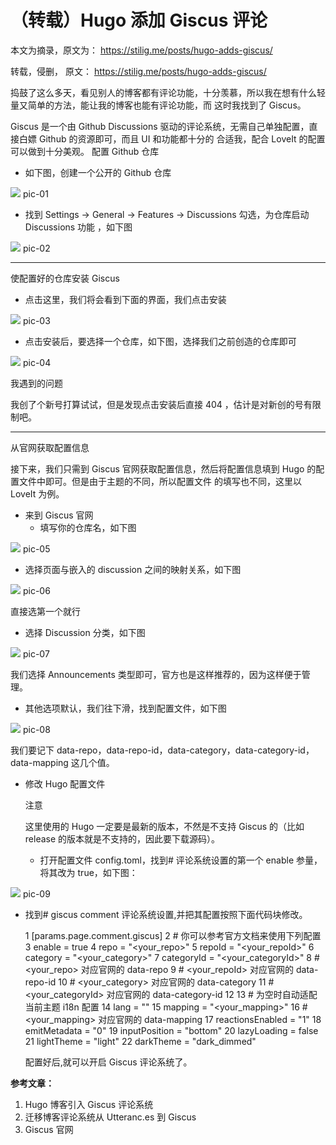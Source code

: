 # （转载）Hugo 添加 Giscus 评论


本文为摘录，原文为： https://stilig.me/posts/hugo-adds-giscus/

转载，侵删， 原文： <https://stilig.me/posts/hugo-adds-giscus/>

捣鼓了这么多天，看见别人的博客都有评论功能，十分羡慕，所以我在想有什么轻量又简单的方法，能让我的博客也能有评论功能，而
这时我找到了 Giscus。

Giscus 是一个由 Github Discussions 驱动的评论系统，无需自己单独配置，直接白嫖 Github 的资源即可，而且 UI 和功能都十分的
合适我，配合 LoveIt 的配置可以做到十分美观。
 配置 Github 仓库

-   如下图，创建一个公开的 Github 仓库

<a id="org0e2b0ab"></a>

![](./images/PicGo%2F202306190903900.png)
pic-01

-   找到 Settings -&gt; General -&gt; Features -&gt; Discussions 勾选，为仓库启动 Discussions 功能 ，如下图

<a id="org148a0b7"></a>

![](./images/PicGo%2F202306190909575.png)
pic-02

---

使配置好的仓库安装 Giscus

-   点击这里，我们将会看到下面的界面，我们点击安装

<a id="org7b6e1e8"></a>

![](./images/PicGo%2F202306190919754.png)
pic-03

-   点击安装后，要选择一个仓库，如下图，选择我们之前创造的仓库即可

<a id="org79227a6"></a>

![](./images/PicGo%2F202306190928971.png)
pic-04

我遇到的问题

我创了个新号打算试试，但是发现点击安装后直接 404 ，估计是对新创的号有限制吧。

---

从官网获取配置信息

接下来，我们只需到 Giscus 官网获取配置信息，然后将配置信息填到 Hugo 的配置文件中即可。但是由于主题的不同，所以配置文件
的填写也不同，这里以 LoveIt 为例。

-   来到 Giscus 官网
    -   填写你的仓库名，如下图

<a id="orgfef1b0b"></a>

![](./images/PicGo%2F202306191023678.png)
pic-05

-   选择页面与嵌入的 discussion 之间的映射关系，如下图

<a id="orgd57ed36"></a>

![](./images/PicGo%2F202306191027361.png)
pic-06

直接选第一个就行

-   选择 Discussion 分类，如下图

<a id="org9c23ff9"></a>

![](./images/PicGo%2F202306191029555.png)
pic-07

我们选择 Announcements 类型即可，官方也是这样推荐的，因为这样便于管理。

-   其他选项默认，我们往下滑，找到配置文件，如下图

<a id="orga673e4f"></a>

![](./images/PicGo%2F202306191354061.png)
pic-08

我们要记下 data-repo，data-repo-id，data-category，data-category-id，data-mapping 这几个值。

-   修改 Hugo 配置文件

    注意

    这里使用的 Hugo 一定要是最新的版本，不然是不支持 Giscus 的（比如 release 的版本就是不支持的，因此要下载源码）。

    -   打开配置文件 config.toml，找到# 评论系统设置的第一个 enable 参量，将其改为 true，如下图：

<a id="org0e3a17b"></a>

![](./images/PicGo%2F202306191403367.png)
pic-09

-   找到# giscus comment 评论系统设置,并把其配置按照下面代码块修改。

     1  [params.page.comment.giscus]
     2    # 你可以参考官方文档来使用下列配置
     3    enable = true
     4    repo = "&lt;your_repo&gt;"
     5    repoId = "&lt;your_repoId&gt;"
     6    category = "&lt;your_category&gt;"
     7    categoryId = "&lt;your_categoryId&gt;"
     8    # &lt;your_repo&gt; 对应官网的 data-repo
     9    # &lt;your_repoId&gt; 对应官网的 data-repo-id
    10    # &lt;your_category&gt; 对应官网的 data-category
    11    # &lt;your_categoryId&gt; 对应官网的 data-category-id
    12
    13    # 为空时自动适配当前主题 i18n 配置
    14    lang = ""
    15    mapping = "&lt;your_mapping&gt;"
    16    # &lt;your_mapping&gt; 对应官网的 data-mapping
    17    reactionsEnabled = "1"
    18    emitMetadata = "0"
    19    inputPosition = "bottom"
    20    lazyLoading = false
    21    lightTheme = "light"
    22    darkTheme = "dark_dimmed"

    配置好后,就可以开启 Giscus 评论系统了。

**参考文章：**

1.  Hugo 博客引入 Giscus 评论系统
2.  迁移博客评论系统从 Utteranc.es 到 Giscus
3.  Giscus 官网

